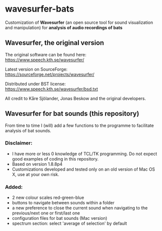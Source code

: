 # wavesurfer-bats

Customization of **Wavesurfer** (an open source tool for sound visualization and manipulation) for **analysis of audio recordings of bats**


## Wavesurfer, the original version

The original software can be found here:
https://www.speech.kth.se/wavesurfer/

Latest version on SourceForge:
https://sourceforge.net/projects/wavesurfer/

Distributed under BST license: https://www.speech.kth.se/wavesurfer/bsd.txt

All credit to Kåre Sjölander, Jonas Beskow and the original developers.

## Wavesurfer for bat sounds (this repository)

From time to time I (will) add a few functions to the programme to facilitate analysis of bat sounds.

### Disclaimer: 

- I have more or less 0 knowledge of TCL/TK programming. Do not expect good examples of coding in this repository.
- Based on version 1.8.8p4
- Customizations developed and tested only on an old version of Mac OS X, use at your own risk.

### Added:

- 2 new colour scales red-green-blue
- buttons to navigate between sounds within a folder
- a new preference to close the current sound when navigating to the previous/next one or first/last one
- configuration files for bat sounds (Mac version)
- spectrum section: select 'average of selection' by default


